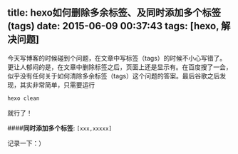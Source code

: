 title: hexo如何删除多余标签、及同时添加多个标签(tags)
date: 2015-06-09 00:37:43
tags: [hexo, 解决问题]
---

今天写博客的时候碰到个问题，在文章中写标签（tags）的时候不小心写错了。更让人郁闷的是，在文章中删除标签之后，页面上还是显示有。在百度搜了一会，似乎没有任何关于如何清除多余标签（tags）这个问题的答案。最后谷歌之后发现，其实非常简单，只需要运行
```bash
hexo clean
```
就行了！

####__同时添加多个标签__:
`[xxx,xxxxx]`

记录一下：）


<!-- more -->